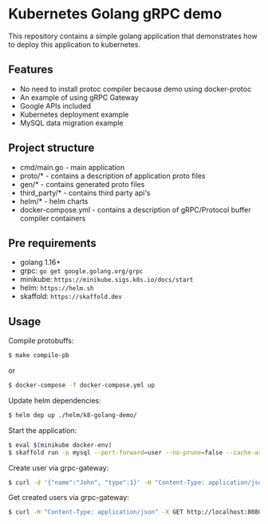 # Kubernetes Golang gRPC demo

This repository contains a simple golang application that demonstrates how to deploy this application to kubernetes.

## Features

  * No need to install protoc compiler because demo using docker-protoc
  * An example of using gRPC Gateway
  * Google APIs included
  * Kubernetes deployment example
  * MySQL data migration example

## Project structure

  * cmd/main.go - main application
  * proto/* - contains a description of application proto files
  * gen/* - contains generated proto files
  * third_party/* - contains third party api's
  * helm/* - helm charts
  * docker-compose.yml - contains a description of gRPC/Protocol buffer compiler containers

## Pre requirements
  * golang 1.16+
  * grpc: `go get google.golang.org/grpc`
  * minikube: `https://minikube.sigs.k8s.io/docs/start`
  * helm: `https://helm.sh`
  * skaffold: `https://skaffold.dev`

## Usage

Compile protobuffs:

```sh
$ make compile-pb
```
or

```sh
$ docker-compose -f docker-compose.yml up
```

Update helm dependencies:

```sh
$ helm dep up ./helm/k8-golang-demo/
```

Start the application:

```sh
$ eval $(minikube docker-env)
$ skaffold run -p mysql --port-forward=user --no-prune=false --cache-artifacts=false
```

Create user via grpc-gateway:

```sh
$ curl -d '{"name":"John", "type":1}' -H "Content-Type: application/json" -X POST http://localhost:8080/v1/users
```

Get created users via grpc-gateway:

```sh
$ curl -H "Content-Type: application/json" -X GET http://localhost:8080/v1/users
```
